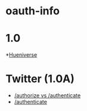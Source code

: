 # oauth-info


1.0
=======

*[Hueniverse](http://hueniverse.com/oauth/)


Twitter (1.0A)
==============

* [/authorize vs /authenticate](https://dev.twitter.com/oauth/3-legged)
* [/authenticate](https://dev.twitter.com/web/sign-in/implementing)
